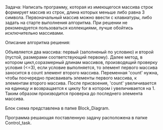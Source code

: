 Задача: Написать программу, которая из имеющегося массива строк формирует массив из строк, длина которых
меньше либо равна 3 символа. Первоначальный массив можно ввести с клавиатуры, либо задать на старте
выполнения алгоритма. При решении не рекомендуется пользоваться коллекциями, лучше обойтись
исключительно массивами.

Описание алгоритма решения:

Объявляется два массива: первый (заполненый по условию) и второй (пустой, размерами соответствующий первому). Далее метод, в котором цикл,соразмерный длинам массивов, производящий проверку условия (<=3), если условие выполняется, то элемент первого массива заносится в count элемент второго массива. Переменная 'count' нужна, чтобы поочередно присваивать элементы первого массива, к элементам второго массива. После присвоения, 'count' увеличивается на единицу и возвращается к циклу for в котором i увеличивается на 1. Таким образом производится проверка до последнего элемента массива.

Блок схема представлена в папке Block_Diagram.

Программа решающая поставленную задачу расположена в папке Control_task.